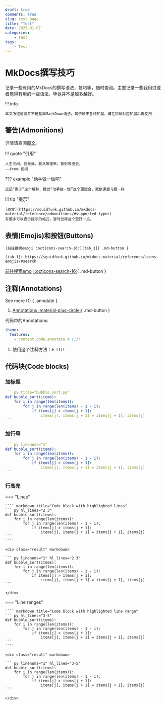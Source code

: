 ```yaml
---
draft: true 
comments: true
slug: test_page
title: "Test"
date: 2025-01-07
categories: 
    - Test
tags:
    - Test
---
```


# MkDocs撰写技巧

记录一些有用的MkDocs的撰写语法，技巧等，随时查阅。主要记录一些我用过或者觉得有用的一些语法，毕竟并不是越多越好。

<!-- more -->
!!! info

    本文所述语法并不是基本MarkDown语法，其依赖于各种扩展，请在加载对应扩展后再使用

## 警告(Admonitions)

详情请查阅[原文](https://squidfunk.github.io/mkdocs-material/reference/admonitions/#admonitions)。

!!! quote "引用"

    人生三问，我是谁，我从哪里来，我到哪里去。
    ——from 民间

??? example "动手做一做吧"

    比起“例子”这个解释，我觉“动手做一做”这个更适合，就像课后习题一样

!!! tip "提示"

    [原文](https://squidfunk.github.io/mkdocs-material/reference/admonitions/#supported-types)
    有很多可以表示提示的格式，暂时觉得这个更好一点。

## 表情(Emojis)和按钮(Buttons)

```
[前往搜索emoji :octicons-search-16:][tab_1]{ .md-button }

[tab_1]: https://squidfunk.github.io/mkdocs-material/reference/icons-emojis/#search
```

[前往搜索emoji :octicons-search-16:][tab_1]{ .md-button }

[tab_1]: https://squidfunk.github.io/mkdocs-material/reference/icons-emojis/#search

## 注释(Annotations)

See more (1)
{ .annotate }

1.  [Annotations :material-plus-circle:][tab_2]{ .md-button }

    [tab_2]: https://squidfunk.github.io/mkdocs-material/reference/annotations/#annotations

代码中的Annotations:
``` yaml
theme:
  features:
    - content.code.annotate # (1)!
```

1.  使用这个注释方法：`# (1)!`


## 代码块(Code blocks)

### 加标题

```` yaml title="test.md"
``` py title="bubble_sort.py"
def bubble_sort(items):
    for i in range(len(items)):
        for j in range(len(items) - 1 - i):
            if items[j] > items[j + 1]:
                items[j], items[j + 1] = items[j + 1], items[j]
```
````
### 加行号
```` yaml linenums="1"
``` py linenums="1"
def bubble_sort(items):
    for i in range(len(items)):
        for j in range(len(items) - 1 - i):
            if items[j] > items[j + 1]:
                items[j], items[j + 1] = items[j + 1], items[j]
```
````
### 行高亮

=== "Lines"

    ```` markdown title="Code block with highlighted lines"
    ``` py hl_lines="2 3"
    def bubble_sort(items):
        for i in range(len(items)):
            for j in range(len(items) - 1 - i):
                if items[j] > items[j + 1]:
                    items[j], items[j + 1] = items[j + 1], items[j]
    ```
    ````

    <div class="result" markdown>

    ``` py linenums="1" hl_lines="2 3"
    def bubble_sort(items):
        for i in range(len(items)):
            for j in range(len(items) - 1 - i):
                if items[j] > items[j + 1]:
                    items[j], items[j + 1] = items[j + 1], items[j]
    ```

    </div>

=== "Line ranges"

    ```` markdown title="Code block with highlighted line range"
    ``` py hl_lines="3-5"
    def bubble_sort(items):
        for i in range(len(items)):
            for j in range(len(items) - 1 - i):
                if items[j] > items[j + 1]:
                    items[j], items[j + 1] = items[j + 1], items[j]
    ```
    ````

    <div class="result" markdown>

    ``` py linenums="1" hl_lines="3-5"
    def bubble_sort(items):
        for i in range(len(items)):
            for j in range(len(items) - 1 - i):
                if items[j] > items[j + 1]:
                    items[j], items[j + 1] = items[j + 1], items[j]
    ```

    </div>
